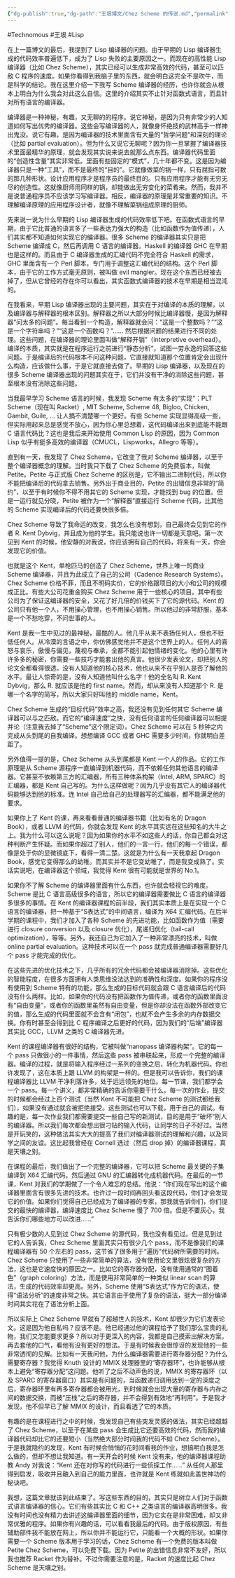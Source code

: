 ```yaml
---
{"dg-publish":true,"dg-path":"王垠博文/Chez Scheme 的传说.md","permalink":"/王垠博文/Chez Scheme 的传说/","created":"2023-12-12T14:19:47.361+08:00","updated":"2023-12-12T14:38:49.812+08:00"}
---
```


#Technomous #王垠 #Lisp

在上一篇博文的最后，我提到了 Lisp 编译器的问题。由于早期的 Lisp 编译器生成的代码效率普遍低下，成为了 Lisp 失败的主要原因之一。而现在的高性能 Lisp 编译器（比如 Chez Scheme），其实已经可以生成非常高效的代码，甚至可以匹敌 C 程序的速度。如果你看得到我脑子里的东西，就会明白这完全不是吹牛，而是科学的结论。我在这里介绍一下我写 Scheme 编译器的经历，也许你就会从根本上明白为什么我会对此这么自信。这里的介绍其实不止针对函数式语言，而且针对所有语言的编译器。

编译器是一种神秘，有趣，又无聊的的程序。说它神秘，是因为只有非常少的人知道如何写出优秀的编译器。这些会写编译器的人，就像身怀绝技的武林高手一样神出鬼没。说它有趣，是因为编译器的技术里面含有大量的“哲学问题”和深刻的理论（比如 partial evaluation）。但为什么又说它无聊呢？因为你一旦掌握了编译器技术里面最精华的原理，就会发现其实说来说去就那么点东西。编译器代码里面的“创造性含量”其实非常低。里面有些固定的“模式”，几十年都不变。这是因为编译器只是一种“工具”，而不是最终的“目的”。它就像做菜的锅一样，只有屈指可数的那几种形状。设计应用程序才是程序员的最终目的。只有应用程序才能有无穷无尽的创造性。这就像厨师用同样的锅，却能做出无穷变化的菜肴来。然而，我并不是说普通程序员不应该学习写编译器。相反，编译器的原理是非常重要的知识。不理解编译原理的应用程序设计者，就像不理解菜锅组成原理的厨师。

先来说一说为什么早期的 Lisp 编译器生成的代码效率低下吧。在函数式语言的早期，由于它比普通的语言多了一些表达力强大的构造（比如函数作为值传递），人们其实都不知道如何实现它的编译器。很多 Scheme 的编译器其实只是把 Scheme 编译成 C，然后再调用 C 语言的编译器。Haskell 的编译器 GHC 在早期也是这样的。而且由于 C 编译器生成的汇编代码不完全符合 Haskell 的需求，GHC 里面含有一个 Perl 脚本，专门用于调整这汇编代码的结构。这个 Perl 脚本，由于它的工作方式毫无原则，被叫做 evil mangler。现在这个东西已经被去掉了，但从它曾经的存在你可以看出，其实函数式编译器的技术在早期是相当混沌的。

在我看来，早期 Lisp 编译器出现的主要问题，其实在于对编译的本质的理解，以及编译器与解释器的根本区别。解释器之所以大部分时候比编译器慢，是因为解释器“问太多的问题”。每当看到一个构造，解释器就会问：“这是一个整数吗？”“这是一个字符串吗？”“这是一个函数吗？”…… 然后根据问题的结果进行不同的处理。这些问题，在编译器的理论里面叫做“解释开销”（interpretive overhead）。编译的本质，其实就是在程序运行之前进行“静态分析”，试图一劳永逸的回答这些问题。于是编译后的代码根本不问这种问题，它直接就知道那个位置肯定会出现什么构造，应该做什么事，于是它就直接去做了。早期的 Lisp 编译器，以及现在的很多 Scheme 编译器出现的问题其实在于，它们并没有干净的消除这些问题，甚至根本没有消除这些问题。

当我最早学习 Scheme 语言的时候，我发现 Scheme 有太多的“实现”：PLT Scheme（现在叫 Racket）, MIT Scheme, Scheme 48, Bigloo, Chicken, Gambit, Guile, … 让人搞不清楚哪一个更好。有些 Scheme 实现显得高级一些，但实际用起来总是感觉不放心，因为你心里总想着，这代码编译出来到底能不能跟 C 语言代码比？这也是我后来开始使用 Common Lisp 的原因，因为 Common Lisp 似乎有挺多高效的编译器（CMUCL，Lispworks，Allegro 等等）。

直到有一天，我发现了 Chez Scheme，它改变了我对 Scheme 编译器，以至于整个编译器概念的理解。当时我只下载了 Chez Scheme 的免费版本，叫做 Petite。Petite 与正式版 Chez Scheme 的区别是，它不输出二进制代码，所以你不能把编译后的代码拿去销售。另外出于商业目的，Petite 的出错信息非常的“简约”，以至于有时候你不得不用其它的 Scheme 实现，才能找到 bug 的位置。但是一运行就见分晓，Petite 被作为一个“解释器”直接运行 Scheme 代码，比其他的 Scheme 实现编译后的代码还要快很多倍。

Chez Scheme 导致了我命运的改变，我怎么也没有想到，自己最终会见到它的作者 R. Kent Dybvig，并且成为他的学生。我只能说也许一切都是天意吧。第一次见到 Kent 的时候，他安静的对我说，你应该拥有自己的代码，将来有一天，你会发现它的价值。

也就是这个 Kent，单枪匹马的创造了 Chez Scheme，世界上唯一的商业 Scheme 编译器，并且为此成立了自己的公司（Cadence Research Systems）。Chez Scheme 价格不菲，而且不明码实价，它的价格跟项目的大小和公司的规模成正比。有些大公司花重金购买 Chez Scheme 用于一些核心的项目。其中有些公司为了保证这编译器的安全，又花了好几倍的价钱买下了它的源代码。Kent 的公司只有他一个人，不用操心管理，也不用操心销售。所以他过的非常舒服，基本是一个不愁吃穿，不问世事的人。

Kent 是我一生中见过的最神秘，最酷的人。他几乎从来不表扬任何人，但也不贬低任何人。从冷漠的言语之中，你仿佛感觉他并不是这个世界上的人。任何人的喜怒与哀乐，傲慢与偏见，蔑视与奉承，全都不能引起他情绪的变化。他的心里有许许多多的秘密，你需要一些技巧才能套出他的真言。他很少发表论文，却把别人的论文全都看得很透。没有人知道他的核心技术，他也从来不在乎别人是否了解他的水平。最让人惊奇的是，没有人知道他叫什么名字！他的全名叫 R. Kent Dybvig，那么 R. 就应该是他的 first name。然而，却从来没有人知道那个 R. 是哪一个名字的简写，所以大家只好叫他的 middle name，Kent。

Chez Scheme 生成的“目标代码”效率之高，我还没有见到任何其它 Scheme 编译器可以与之匹敌。而它的“编译速度”之快，没有任何语言的任何编译器可以相提并论（注意我去掉了“Scheme”这个限定词）。Chez Scheme 可以在 5 秒钟之内完成从头到尾的自我编译。想想编译 GCC 或者 GHC 需要多少时间，你就明白差距了。

另外值得一提的是，Chez Scheme 从头到尾都是 Kent 一个人的作品。它的工作原理是从 Scheme 源程序一直编译到机器代码，而不依赖任何其他语言的编译器。它甚至不依赖第三方的汇编器，所有三种体系构架（Intel, ARM, SPARC）的汇编器，都是 Kent 自己写的。为什么这样做呢？因为几乎没有其它人的编译器代码能够达到他的标准。连 Intel 自己给自己的处理器写的汇编器，都不能满足他的要求。

如果你上了 Kent 的课，再来看看普通的编译器书籍（比如有名的 Dragon Book），或者 LLVM 的代码，你就会发现 Kent 的水平其实远在这些知名的大牛之上。我为什么可以这么说呢？因为如果你的水平不如这些人的话，你自己都会对这种判断产生怀疑。而如果你超过了别人，他们的一言一行，他们的每一个错误，都像是处于你的显微镜底下，看得一清二楚。这就是为什么有一天我拿起 Dragon Book，感觉它变得那么的幼稚。而其实并不是它变幼稚了，而是我变成熟了。实话实说吧，在编译器这个领域，我觉得 Kent 很有可能就是世界的 No.1。

如果你不了解 Scheme 的编译器里面有什么东西，也许就会轻视它的难度。Scheme 是比 C 语言高级很多的语言，所以它的编译器需要做比 C 语言的编译器多很多的事情。在 Kent 的编译器课程的前半段，我们其实本质上是在实现一个 C 语言的编译器，把一种基于“S表达式”的中间语言，编译为 X64 汇编代码。在后半学期的课程中，我们才加入了各种 Scheme 的先进功能，比如函数作为值（需要进行 closure conversion 以及 closure 优化），尾递归优化（tail-call optimization），等等。另外，我还自己为它加入了一种非常漂亮的技术，叫做 online partial evaluation。这种技术可以在一个 pass 就完成普通编译器需要好几个 pass 才能完成的优化。

在这些先进的优化技术之下，几乎所有的冗余代码都会被编译器消除掉。这些优化的智能程度，在很多方面拥有人类思维没法达到的准确性和深度。如果你的程序没有使用到 Scheme 特有的功能，那么生成的目标代码就会跟 C 语言编译后的代码没有什么两样。比如，如果你的代码没有把函数作为值传递，或者你的函数里面没有“自由变量”，或者你的函数里虽然有自由变量，但是你却没法在函数外部改变它的值，那么生成的代码里面就不会含有“闭包”，也就不会产生多余的内存数据交换。你有时甚至会得到比 C 程序编译之后更好的代码，因为我们的“后端”编译器其实比 GCC，LLVM 之类的 C 编译器先进。

Kent 的课程编译器有很好的结构，它被叫做“nanopass 编译器构架”。它的每一个 pass 只做很小的一件事情，然后这些 pass 被串联起来，形成一个完整的编译器。编译的过程，就是将输入程序经过一系列的变换之后，转化为机器代码。你也许发现了，这在本质上跟 LLVM 的构架是一样的。但是我可以告诉你，我们的课程编译器比 LLVM 干净利落许多，处于远远领先的地位。每一节课，我们都学会一个 pass。每一个讲义，都非常精确的告诉你需要干什么。每一次的作业，提交的时候都会经过上百个测试（当然 Kent 不可能把 Chez Scheme 的测试都给我们），如果没有通过就会被拒绝接受。这些测试也可以下载，用于自己的调试。有趣的是，每一次作业我们都需要提交一些自己写的新测试，目的是用于“破坏”别人的编译器。所以我们每次都会想出很刁钻的输入代码，让同学的日子不好过。当然是开玩笑的，这种做法其实大大的提高了我们对编译器测试的理解和兴趣，以及同学之间的友谊。这比起我曾经在 Cornell 选过（然后 drop 掉）的编译器课程，真是天壤之别。

在课程的最后，我们做出了一个完整的编译器，它可以把 Scheme 最关键的子集编译到 X64 汇编代码，然后通过 GNU 的汇编器转化成机器代码。在最后的一节课，Kent 对我们的学期做了一个令人难忘的总结。他说：“你们现在写出的这个编译器里面含有很多先进的技术。也许过一段时间再回头看这段代码，你们才会发现它的价值。如果你们觉得自己已经成为了编译器的专家，那我就告诉你们，你们提交的最快的编译器，编译速度比 Chez Scheme 慢了 700 倍。但是不要灰心，我告诉你们哪些地方可以改进……”

只有极少数的人见到过 Chez Scheme 的源代码，我也没有看见过。但是见到过它的人告诉我，Chez Scheme 里面其实只有很少几个 pass，而不是像我们的课程编译器有 50 个左右的 pass，这节省了很多用于“遍历”代码树所需要的时间。Chez Scheme 只使用了一些非常简单的算法，没有使用论文里很炫很复杂的方法，这也是它速度快的原因之一。比如它的寄存器分配，没有使用通常的“图着色”（graph coloring）方法，而是使用非常简单的一种类似 linear scan 的算法，生成的代码效率却更高。另外，Scheme 使用“S表达式”作为它的语法，使得“语法分析”的速度非常之快。其它语言由于使用了复杂的语法，挺大一部分编译时间其实花在了语法分析上面。

所以实际上 Chez Scheme 早就有了超越世人的技术，Kent 却很少为它们发表论文。这是因为他自私吗？应该不是。他已经通过他的课程给予了我们那么宝贵的礼物，我们又怎能要求更多？所以对于更深入的内容，我都是自己摸索出解决方案，再去套他的口气，看他有没有更好的想法。于是有时候我会很惊讶的发现他的一些非常透彻的见解。比如有一天我问他，为什么编译器需要进行寄存器分配？为什么需要寄存器？我觉得 Knuth 设计的 MMIX 处理器里的“寄存器环”，也许能够从根本上避免“寄存器分配”这问题。他听了之后不动声色的说，MMIX 的寄存器环（以及 SPARC 的寄存器窗口）其实是有问题的，当函数递归调用达到一定的深度之后，寄存器环里有再多寄存器都会被用光，到时候就会出现大量的寄存器与内存之间的数据交换，而被“压栈”之后的寄存器，并不会得到有效地“再利用”。于是我才发现，他不但早已了解 MMIX 的设计，而且看透了它的本质。

有趣的是在课程进行之中的时候，我发现自己有些突发灵感的做法，其实已经超越了 Chez Scheme，以至于在某些 pass 会生成比它还要高效的代码，然而我的编译器代码却比它的还要短小（当然绝大部分时间我的代码不如 Chez Scheme）。于是我就隐约的发现，Kent 有时候会悄悄的花时间看我的作业，想搞明白我是怎么做的，但却不想让我知道。有一天开会的时候 Kent 没有来，他的编译器课程助教 Andy 对我说：“Kent 还在对你写的代码进行一些侦探工作……” 从任何人那里得到启发，吸收并且融入到自己的能力里面，也许就是 Kent 练就如此盖世神功的秘诀吧。

我想，这篇文章就该到此结束了。写这些东西的目的，其实只是树立人们对于函数式语言编译器的信心。它们有些其实比 C 和 C++ 之类语言的编译器高明很多。我没有时间也没有精力去讲述这编译器里面的细节，因为它实在是非常困难，却又非常优雅的程序。如果你有兴趣的话，可以看看我最后的代码。由于版权原因，有些辅助部件我不能放在网上，所以你并不能运行它，只能看一个大概的形状。如果你需要一个 Scheme 版本用于学习的话，Chez Scheme 有一个免费的版本叫做 Petite Chez Scheme，可以免费下载。因为 Petite 的出错信息非常不友好，所以我也推荐 Racket 作为替补。不过你需要注意的是，Racket 的速度比起 Chez Scheme 是天壤之别。